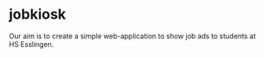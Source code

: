 # jobkiosk
Our aim is to create a simple web-application to show job ads to students at HS Esslingen.
